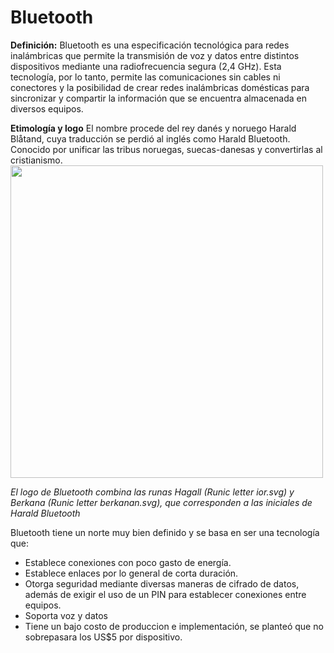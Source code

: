 # Bluetooth

  **Definición:**
 Bluetooth es una especificación tecnológica para redes inalámbricas que permite la transmisión de voz y datos entre distintos dispositivos mediante una radiofrecuencia segura (2,4 GHz). Esta tecnología, por lo tanto, permite las comunicaciones sin cables ni conectores y la posibilidad de crear redes inalámbricas domésticas para sincronizar y compartir la información que se encuentra almacenada en diversos equipos.

 **Etimología y logo**
El nombre procede del rey danés y noruego Harald Blåtand, cuya traducción se perdió al inglés como Harald Bluetooth. Conocido por unificar las tribus noruegas, suecas-danesas y convertirlas al cristianismo.
  <img  width= "500" src="https://media.metrolatam.com/2018/04/16/a171f8c033d6e39d493a65d0b7cf6e1b-34d5b710c3a81821b371831d3901007c-1200x600.jpg" />
  
 *El logo de Bluetooth combina las runas Hagall (Runic letter ior.svg) y Berkana (Runic letter berkanan.svg), que corresponden a las iniciales de Harald Bluetooth*
 
 
 Bluetooth tiene un norte muy bien definido y se basa en ser una tecnología que:
 
* Establece conexiones con poco gasto de energía.
* Establece enlaces por lo general de corta duración.
* Otorga seguridad mediante diversas maneras de cifrado de datos, además de exigir el uso de un PIN para establecer conexiones entre equipos.
* Soporta voz y datos
* Tiene un bajo costo de produccion e implementación, se planteó que no sobrepasara los US$5 por dispositivo.
 


 


